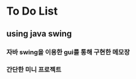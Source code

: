 To Do List
========

using java swing
-------------------

### 자바 swing을 이용한 gui를 통해 구현한 메모장

### 간단한 미니 프로젝트


